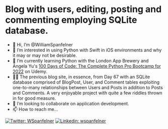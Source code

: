 # Blog with users, editing, posting and commenting employing SQLite database.
- 👋 Hi, I’m @WilliamSpanfelner
- 👀 I’m interested in using Python with Swift in iOS environments and why it may or may not be desirable.
- 🌱 I’m currently learning Python with the London App Brewery and Angela Yu's [100 Days of Code: 
The Complete Python Pro Bootcamp for 2022](https://www.udemy.com/course/100-days-of-code/) on Udemy.  
- 🧑‍💻 The previous blog site, in essence, from Day 67 with an SQLite database comprised of BlogPost, User, and Comment tables exploiting one-to-many relationships between Users and Posts in addition to Posts and Comments.  A very enjoyable project with quite a few riddles thrown in for good measure.
- 💞️ I’m looking to collaborate on application development.
- 📫 How to reach me...

[//]: # ([![email]&#40;https://img.shields.io/badge/email-wil--1--am%40outlook.com-grey?style=plastic&#41;]&#40;mailto:wil-1-am@outlook.com&#41;)
[![Twitter: WSpanfelner](https://img.shields.io/twitter/follow/wspanfelner?style=plastic&logo=twitter&labelColor=success&logoColor=white)](https://twitter.com/WSpanfelner)
[![Linkedin: wspanfelner](https://img.shields.io/badge/-William_Spanfelner-blue?style=plastic&logo=Linkedin&logoColor=white&link=https://www.linkedin.com/in/wspanfelner)](https://www.linkedin.com/in/wspanfelner)